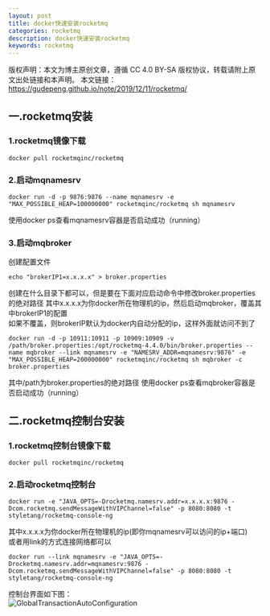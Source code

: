 ```yaml
---
layout: post
title: docker快速安装rocketmq
categories: rocketmq
description: docker快速安装rocketmq
keywords: rocketmq
---
```


版权声明：本文为博主原创文章，遵循 CC 4.0 BY-SA 版权协议，转载请附上原文出处链接和本声明。
本文链接：https://gudepeng.github.io/note/2019/12/11/rocketmq/

## 一.rocketmq安装

### 1.rocketmq镜像下载
```
docker pull rocketmqinc/rocketmq
```

### 2.启动mqnamesrv
```
docker run -d -p 9876:9876 --name mqnamesrv -e "MAX_POSSIBLE_HEAP=100000000" rocketmqinc/rocketmq sh mqnamesrv
```
使用docker ps查看mqnamesrv容器是否启动成功（running）

### 3.启动mqbroker
创建配置文件
```
echo "brokerIP1=x.x.x.x" > broker.properties
```
创建在什么目录下都可以，但是要在下面对应启动命令中修改broker.properties的绝对路径
其中x.x.x.x为你docker所在物理机的ip，然后启动mqbroker，覆盖其中brokerIP1的配置  
如果不覆盖，则brokerIP默认为docker内自动分配的ip，这样外面就访问不到了
```
docker run -d -p 10911:10911 -p 10909:10909 -v /path/broker.properties:/opt/rocketmq-4.4.0/bin/broker.properties --name mqbroker --link mqnamesrv -e "NAMESRV_ADDR=mqnamesrv:9876" -e "MAX_POSSIBLE_HEAP=200000000" rocketmqinc/rocketmq sh mqbroker -c broker.properties 
```
其中/path为broker.properties的绝对路径
使用docker ps查看mqbroker容器是否启动成功（running）

## 二.rocketmq控制台安装

### 1.rocketmq控制台镜像下载
```
docker pull rocketmqinc/rocketmq
```

### 2.启动rocketmq控制台
```
docker run -e "JAVA_OPTS=-Drocketmq.namesrv.addr=x.x.x.x:9876 -Dcom.rocketmq.sendMessageWithVIPChannel=false" -p 8080:8080 -t styletang/rocketmq-console-ng
```
其中x.x.x.x为你docker所在物理机的ip(即你mqnamesrv可以访问的ip+端口)  
或者用link的方式连接网络都可以
```
docker run --link mqnamesrv -e "JAVA_OPTS=-Drocketmq.namesrv.addr=mqnamesrv:9876 -Dcom.rocketmq.sendMessageWithVIPChannel=false" -p 8080:8080 -t styletang/rocketmq-console-ng
```
控制台界面如下图：  
![GlobalTransactionAutoConfiguration](https://gudepeng.github.io/note/images/posts/2019-12-11-rocketmq/1.jpg)